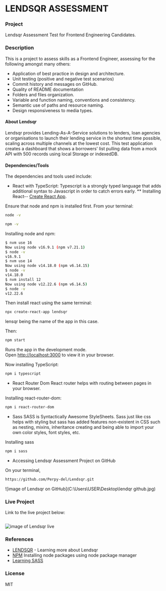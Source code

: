 # LENDSQR ASSESSMENT
### Project
Lendsqr Assessment Test for Frontend Engineering Candidates.

### Description
This is a project to assess skills as a Frontend Engineer, assessing for the following amongst many others:
- Application of best practice in design and architecture.
- Unit testing (positive and negative test scenarios)
- Commit history and messages on GitHub.
- Quality of README documentation
- Folders and files organization.
- Variable and function naming, conventions and consistency.
- Semantic use of paths and resource naming.
- Design responsiveness to media types.

#### About Lendsqr
Lendsqr provides Lending-As-A-Service solutions to lenders, loan agencies or organisations to launch their lending service in the shortest time possible, scaling across multiple channels at the lowest cost. This test application creates a dashboard that shows a borrowers' list pulling data from a mock API with 500 records using local Storage or indexedDB. 

#### Dependencies/Tools
The dependencies and tools used include:
- React with TypeScript:
Typescript is a strongly typed language that adds additional syntax to Javascript in order to catch errors early.
** Installing React--
[Create React App](https://github.com/facebook/create-react-app).

Ensure that node and npm is installed first. From your terminal:

```bash
node -v
```

```bash
npm -v
```

Installing node and npm:

```bash
$ nvm use 16
Now using node v16.9.1 (npm v7.21.1)
$ node -v
v16.9.1
$ nvm use 14
Now using node v14.18.0 (npm v6.14.15)
$ node -v
v14.18.0
$ nvm install 12
Now using node v12.22.6 (npm v6.14.5)
$ node -v
v12.22.6
```

Then install react using the same terminal:

```bash
npx create-react-app lendsqr
```

lensqr being the name of the app in this case.

Then:

```bash
npm start
```

Runs the app in the development mode.\
Open [http://localhost:3000](http://localhost:3000) to view it in your browser.

Now installing TypeScript:

```bash
npm i typescript
```

- React Router Dom
React router helps with routing between pages in your browser.

Installing react-router-dom:

```bash
npm i react-router-dom
```

- Sass
SASS is Syntactically Awesome StyleSheets. Sass just like css helps with styling but sass has added features non-existent in CSS such as nesting, mixins, inheritance creating and being able to import your own color styles, font styles, etc. 

Installing sass

```bash
npm i sass
```

- Accessing Lendsqr Assessment Project on GitHub

On your terminal,

```bash
https://github.com/Perpy-del/Lendsqr.git
```
![image of Lendsqr on GitHub](C:\Users\USER\Desktop\lendqr github.jpg)

### Live Project
Link to the live project below:
```bash

```
![image of Lendsqr live](C:\Users\USER\Desktop\lendqr.jpg)

### References
- [LENDSQR](Lendsqr.com) - Learning more about Lendsqr
- [NPM](https://www.npmjs.com/) Installing node packages using node package manager
- [Learning SASS](sass.lang.com/guide)

### License
MIT
